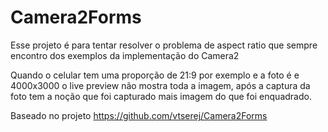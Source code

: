 # Camera2Forms

Esse projeto é para tentar resolver o problema de aspect ratio que sempre encontro dos exemplos da implementação do Camera2

Quando o celular tem uma proporção de 21:9 por exemplo e a foto é e 4000x3000 o live preview não mostra toda a imagem, após a captura da foto tem a noção que foi capturado mais imagem do que foi enquadrado.




Baseado no projeto
https://github.com/vtserej/Camera2Forms



